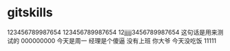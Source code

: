 # gitskills
123456789987654
123456789987654
12jjjjj3456789987654
这句话是用来测试的
000000000
今天是周一
经理是个傻逼
没有上班
你大爷
今天没吃饭
11111
